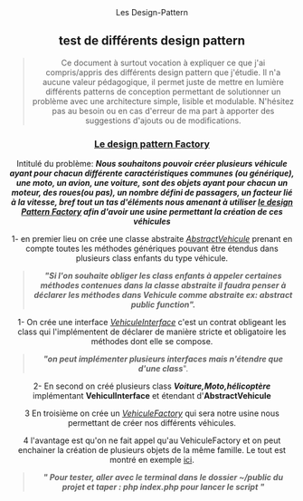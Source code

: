 <center>Les Design-Pattern

## <center>test de différents design pattern

>Ce document à surtout vocation à expliquer ce que j'ai compris/appris des différents design pattern que j'étudie. 
Il n'a aucune valeur pédagogique, il permet juste de mettre en lumière différents patterns de conception permettant de solutionner un problème avec une architecture simple, lisible et modulable. 
>N'hésitez pas au besoin ou en cas d'erreur de ma part à apporter des suggestions d'ajouts ou de modifications.

### <u><center>Le design pattern Factory</u>


Intitulé du problème: ***Nous souhaitons pouvoir créer plusieurs véhicule ayant pour chacun différente caractéristiques communes (ou générique), une moto, un avion, une voiture,  sont des objets ayant pour chacun un moteur, des roues(ou pas), un nombre défini de passagers, un facteur lié à la vitesse, bref tout un tas d'éléments nous amenant à utiliser <u>le design Pattern Factory</u> afin d'avoir une usine permettant la création de ces véhicules***

1- en premier lieu on crée une classe abstraite [*AbstractVehicule*](/design%20pattern/src/Factory/AbstractVehicule.php) prenant en compte toutes les méthodes génériques pouvant être étendus dans plusieurs class enfants du type véhicule. 

>***"Si l'on souhaite obliger les class enfants à appeler certaines méthodes contenues dans la classe abstraite il faudra penser à déclarer les méthodes dans Vehicule comme abstraite ex: abstract public function".***

1- On crée une interface [*VehiculeInterface*](/design%20pattern/src/Factory/VehiculeInterface.php) c'est un contrat obligeant les class qui l'implémentent de déclarer de manière stricte et obligatoire les méthodes dont elle se compose. 
>***"on peut implémenter plusieurs interfaces mais n'étendre que d'une class***".

2- En second on créé plusieurs class ***Voiture,Moto,hélicoptère*** implémentant **VehiculInterface** et étendant d'**AbstractVehicule**

3 En troisième on crée un [*VehiculeFactory*](/design%20pattern/src/Factory/VehiculeFactory.php) qui sera notre usine nous permettant de créer nos différents véhicules.

4 l'avantage est qu'on ne fait appel qu'au VehiculeFactory et on peut enchainer la création de plusieurs objets de la même famille. Le tout est montré en exemple [ici](/design%20pattern/public/index.php).

>***" Pour tester, aller avec le terminal dans le dossier ~/public du projet et taper : php index.php pour lancer le script "***


